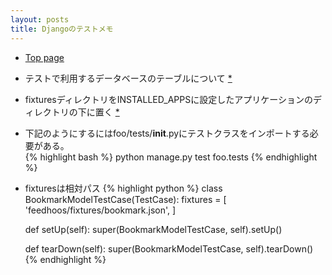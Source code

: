 ```yaml
---
layout: posts
title: Djangoのテストメモ 
---
```

* [Top page](https://docs.djangoproject.com/en/dev/topics/testing/)

* テストで利用するデータベースのテーブルについて [*](https://docs.djangoproject.com/en/1.8/topics/testing/overview/#the-test-database)    

* fixturesディレクトリをINSTALLED_APPSに設定したアプリケーションのディレクトリの下に置く [*](https://docs.djangoproject.com/en/1.8/topics/testing/tools/#fixture-loading)   

* 下記のようにするにはfoo/tests/__init__.pyにテストクラスをインポートする必要がある。   
{% highlight bash %}
python manage.py test foo.tests 
{% endhighlight %}

* fixturesは相対パス
{% highlight python %}
class BookmarkModelTestCase(TestCase):
    fixtures = [
        'feedhoos/fixtures/bookmark.json',
    ]

    def setUp(self):
        super(BookmarkModelTestCase, self).setUp()

    def tearDown(self):
        super(BookmarkModelTestCase, self).tearDown()
{% endhighlight %}

